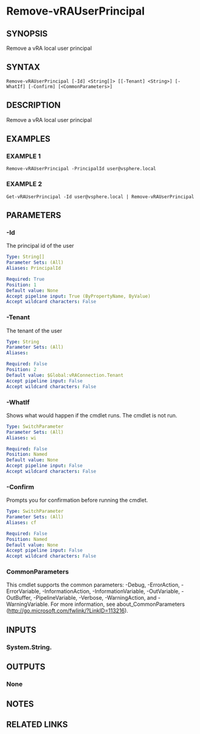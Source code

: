 # Remove-vRAUserPrincipal

## SYNOPSIS
Remove a vRA local user principal

## SYNTAX

```
Remove-vRAUserPrincipal [-Id] <String[]> [[-Tenant] <String>] [-WhatIf] [-Confirm] [<CommonParameters>]
```

## DESCRIPTION
Remove a vRA local user principal

## EXAMPLES

### EXAMPLE 1
```
Remove-vRAUserPrincipal -PrincipalId user@vsphere.local
```

### EXAMPLE 2
```
Get-vRAUserPrincipal -Id user@vsphere.local | Remove-vRAUserPrincipal
```

## PARAMETERS

### -Id
The principal id of the user

```yaml
Type: String[]
Parameter Sets: (All)
Aliases: PrincipalId

Required: True
Position: 1
Default value: None
Accept pipeline input: True (ByPropertyName, ByValue)
Accept wildcard characters: False
```

### -Tenant
The tenant of the user

```yaml
Type: String
Parameter Sets: (All)
Aliases:

Required: False
Position: 2
Default value: $Global:vRAConnection.Tenant
Accept pipeline input: False
Accept wildcard characters: False
```

### -WhatIf
Shows what would happen if the cmdlet runs.
The cmdlet is not run.

```yaml
Type: SwitchParameter
Parameter Sets: (All)
Aliases: wi

Required: False
Position: Named
Default value: None
Accept pipeline input: False
Accept wildcard characters: False
```

### -Confirm
Prompts you for confirmation before running the cmdlet.

```yaml
Type: SwitchParameter
Parameter Sets: (All)
Aliases: cf

Required: False
Position: Named
Default value: None
Accept pipeline input: False
Accept wildcard characters: False
```

### CommonParameters
This cmdlet supports the common parameters: -Debug, -ErrorAction, -ErrorVariable, -InformationAction, -InformationVariable, -OutVariable, -OutBuffer, -PipelineVariable, -Verbose, -WarningAction, and -WarningVariable.
For more information, see about_CommonParameters (http://go.microsoft.com/fwlink/?LinkID=113216).

## INPUTS

### System.String.

## OUTPUTS

### None

## NOTES

## RELATED LINKS
